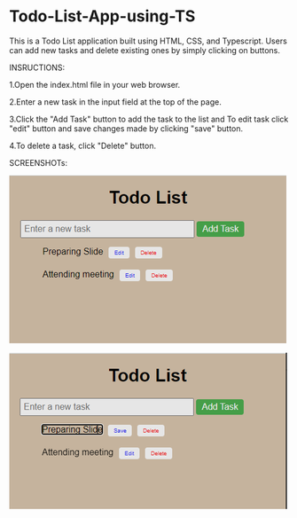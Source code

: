 # Todo-List-App-using-TS

This is a Todo List application built using HTML, CSS, and Typescript. Users can add new tasks and delete existing ones by simply clicking on buttons.

INSRUCTIONS:

1.Open the index.html file in your web browser.

2.Enter a new task in the input field at the top of the page.

3.Click the "Add Task" button to add the task to the list and To edit task click "edit" button and save changes made by clicking "save" button.

4.To delete a task, click "Delete" button.

SCREENSHOTs:

![Image1](src/image1.PNG)


![Image2](src/image2.PNG)
